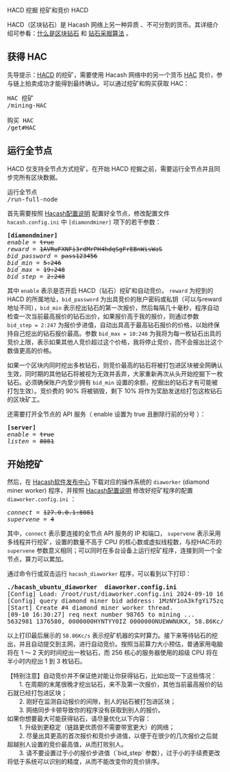 HACD 挖掘
挖矿和竞价 HACD



HACD（区块钻石）是 Hacash 网络上另一种异质 、不可分割的货币。其详细介绍可参看：[什么是区块钻石](https://github.com/hacash/doc-chinese/tree/main/whitepaper.md#5-%E5%8C%BA%E5%9D%97%E9%92%BB%E7%9F%B3) 和 [钻石采掘算法](https://github.com/hacash/doc-chinese/tree/main/whitepaper.md#3-%E9%92%BB%E7%9F%B3%E9%87%87%E6%8E%98) 。

## 获得 HAC

先导提示：[HACD](/HACD) 的挖矿，需要使用 Hacash 网络中的另一个货币 [HAC](/HAC) 竞价，参与链上拍卖成功才能得到最终确认。可以通过挖矿和购买获取 HAC：

<pre class="links">
HAC 挖矿
/mining-HAC

购买 HAC
/get#HAC
</pre>

## 运行全节点

HACD 仅支持全节点方式挖矿。在开始 HACD 挖掘之前，需要运行全节点并且同步完所有区块数据。

<pre class="links">
运行全节点
/run-full-node
</pre>


首先需要按照 [Hacash配置说明](https://github.com/hacash/doc/tree/main/build/config_description.md) 配置好全节点，修改配置文件 `hacash.config.ini` 中 `[diamondminer]` 项下的若干参数：

<pre class="log cnf">
<b>[diamondminer]</b>
<i>enable</i> = <s>true</s>
<i>reward</i> = <s>1AVRuFXNFi3rdMrPH4hdqSgFrEBnWisWaS</s>
<i>bid_password</i> = <s>pass123456</s>
<i>bid_min</i> = <s>5:246</s>
<i>bid_max</i> = <s>19:248</s>
<i>bid_step</i> = <s>2:248</s>
</pre>

其中 `enable` 表示是否开启 HACD（钻石）挖矿和自动竞价。 `reward` 为挖到的 HACD 的所属地址，`bid_password` 为出具竞价的账户密码或私钥（可以与reward地址不同），`bid_min` 表示挖出钻石的第一次报价，然后每隔几十毫秒，程序自动检查一次当前最高报价的钻石出价，如果报价高于我的报价，则通过参数 `bid_step = 2:247` 为报价步进值，自动出具高于最高钻石报价的价格，以始终保持自己挖出的钻石报价最高。参数 `bid_max = 10:248` 为我将为每一枚钻石出具的竞价上限，表示如果其他人竞价超过这个价格，我将停止竞价，而不会报出比这个数值更高的价格。

如果一个区块内同时挖出多枚钻石，则竞价最高的钻石将被打包进区块被全网确认生效，同时期的其他钻石将被视为无效并丢弃，大家重新再次从头开始挖掘下一枚钻石。必须确保账户内至少拥有 `bid_min` 设置的余额，挖掘出的钻石才有可能被打包生效）。竞价费的 90% 将被销毁，剩下 10% 将作为奖励发送给打包这枚钻石的区块矿工。

还需要打开全节点的 API 服务（ enable 设置为 true 且删除行前的分号 ）：

<pre class="log cnf">
<b>[server]</b>
<i>enable</i> = <s>true</s>
<i>listen</i> = <s>8081</s>
</pre>


## 开始挖矿

然后，在 [Hacash软件发布中心](https://github.com/hacash/fullnode/releases) 下载对应的操作系统的 `diaworker` (diamond miner worker) 程序，并按照 [Hacash配置说明](https://github.com/hacash/doc/tree/main/build/config_description.md) 修改好挖矿程序的配置 `diaworker.config.ini` ：

<pre class="log cnf">
<i>connect</i> = <s>127.0.0.1:8081</s>
<i>supervene</i> = <s>4</s>
</pre>

其中，`connect` 表示要连接的全节点 API 服务的 IP 和端口， `supervene` 表示采用多线程并行挖矿，设置的数量不高于 CPU 的核心数或虚拟线程数，与挖HAC币的 `supervene` 参数意义相同；可以同时在多台设备上运行挖矿程序，连接到同一个全节点，算力可以累加。

通过命令行或双击运行 `hacash_diaworker` 程序，可以看到以下打印：

<pre class="cmd">
<b>./hacash_ubuntu_diaworker  diaworker.config.ini</b>
[Config] Load: /root/rust/diaworker.config.ini 2024-09-10 16:30:27.
[Config] query diamond miner bid address: 1MzNY1oA3kfgYi75zquj3SRUPYztzXHzK9, reward address: 1MzNY1oA3kfgYi75zquj3SRUPYztzXHzK9
[Start] Create #4 diamond miner worker thread.
[09-10 16:30:27] req next number 98765 to mining ... 
5632981 1376580, 0000000HYNTYY0IZ 0000000NUEWWNUKX, 58.86Kc/s.       
</pre>

以上打印最后展示的 `58.86Kc/s` 表示挖矿机器的实时算力。接下来等待钻石的挖出，并且自动提交到主网，进行自动竞价。按照当前算力大小预估，普通家用电脑将在 1 ～ 2 天的时间挖出一枚钻石，而 256 核心的服务器使用的超级 CPU 将在半小时内挖出 1 到 3 枚钻石。


<p class="note">【特别注意】自动竞价并不保证绝对能让你获得钻石，比如出现一下这些情况：<br/>
　　1. 在周期的末尾很晚才挖出钻石，来不及第一次报价，其他当前最高报价的钻石就已经打包进区块；<br/>
　　2. 刚好在监测自动报价的间隙，别人的钻石被打包进区块；<br/> 
　　3. 网络同步卡顿导致你的程序没有获取到别人的报价。<br/>
如果你想要最大可能获得钻石，请尽量优化以下内容：<br/>
　　1. 升级到更稳定（链路更优质但不需要带宽更大）的网络；<br/>
　　2. 尽量出具更高的首次报价和竞价步进值，以便于在很少的几次报价之后就超越别人设置的竞价最高值，从而打败别人。<br/>
　　3. 请不要设置过于小的报价步进值（`bid_step` 参数），过于小的手续费更改将低于系统可以识别的精度，从而不能改变你的竞价排序。<br/>
</p>